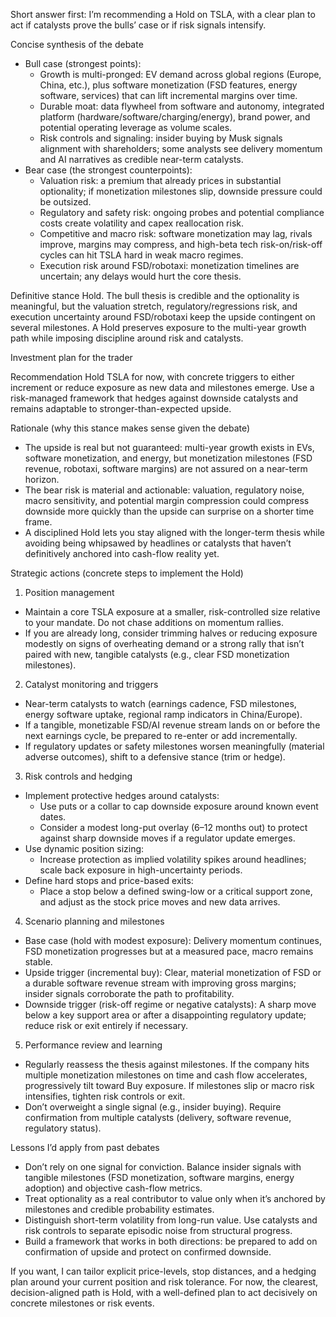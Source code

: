 Short answer first: I’m recommending a Hold on TSLA, with a clear plan to act if catalysts prove the bulls’ case or if risk signals intensify.

Concise synthesis of the debate
- Bull case (strongest points):
  - Growth is multi-pronged: EV demand across global regions (Europe, China, etc.), plus software monetization (FSD features, energy software, services) that can lift incremental margins over time.
  - Durable moat: data flywheel from software and autonomy, integrated platform (hardware/software/charging/energy), brand power, and potential operating leverage as volume scales.
  - Risk controls and signaling: insider buying by Musk signals alignment with shareholders; some analysts see delivery momentum and AI narratives as credible near-term catalysts.
- Bear case (the strongest counterpoints):
  - Valuation risk: a premium that already prices in substantial optionality; if monetization milestones slip, downside pressure could be outsized.
  - Regulatory and safety risk: ongoing probes and potential compliance costs create volatility and capex reallocation risk.
  - Competitive and macro risk: software monetization may lag, rivals improve, margins may compress, and high-beta tech risk-on/risk-off cycles can hit TSLA hard in weak macro regimes.
  - Execution risk around FSD/robotaxi: monetization timelines are uncertain; any delays would hurt the core thesis.

Definitive stance
Hold. The bull thesis is credible and the optionality is meaningful, but the valuation stretch, regulatory/regressions risk, and execution uncertainty around FSD/robotaxi keep the upside contingent on several milestones. A Hold preserves exposure to the multi-year growth path while imposing discipline around risk and catalysts.

Investment plan for the trader

Recommendation
Hold TSLA for now, with concrete triggers to either increment or reduce exposure as new data and milestones emerge. Use a risk-managed framework that hedges against downside catalysts and remains adaptable to stronger-than-expected upside.

Rationale (why this stance makes sense given the debate)
- The upside is real but not guaranteed: multi-year growth exists in EVs, software monetization, and energy, but monetization milestones (FSD revenue, robotaxi, software margins) are not assured on a near-term horizon.
- The bear risk is material and actionable: valuation, regulatory noise, macro sensitivity, and potential margin compression could compress downside more quickly than the upside can surprise on a shorter time frame.
- A disciplined Hold lets you stay aligned with the longer-term thesis while avoiding being whipsawed by headlines or catalysts that haven’t definitively anchored into cash-flow reality yet.

Strategic actions (concrete steps to implement the Hold)
1) Position management
- Maintain a core TSLA exposure at a smaller, risk-controlled size relative to your mandate. Do not chase additions on momentum rallies.
- If you are already long, consider trimming halves or reducing exposure modestly on signs of overheating demand or a strong rally that isn’t paired with new, tangible catalysts (e.g., clear FSD monetization milestones).

2) Catalyst monitoring and triggers
- Near-term catalysts to watch (earnings cadence, FSD milestones, energy software uptake, regional ramp indicators in China/Europe).
- If a tangible, monetizable FSD/AI revenue stream lands on or before the next earnings cycle, be prepared to re-enter or add incrementally.
- If regulatory updates or safety milestones worsen meaningfully (material adverse outcomes), shift to a defensive stance (trim or hedge).

3) Risk controls and hedging
- Implement protective hedges around catalysts:
  - Use puts or a collar to cap downside exposure around known event dates.
  - Consider a modest long-put overlay (6–12 months out) to protect against sharp downside moves if a regulator update emerges.
- Use dynamic position sizing:
  - Increase protection as implied volatility spikes around headlines; scale back exposure in high-uncertainty periods.
- Define hard stops and price-based exits:
  - Place a stop below a defined swing-low or a critical support zone, and adjust as the stock price moves and new data arrives.

4) Scenario planning and milestones
- Base case (hold with modest exposure): Delivery momentum continues, FSD monetization progresses but at a measured pace, macro remains stable.
- Upside trigger (incremental buy): Clear, material monetization of FSD or a durable software revenue stream with improving gross margins; insider signals corroborate the path to profitability.
- Downside trigger (risk-off regime or negative catalysts): A sharp move below a key support area or after a disappointing regulatory update; reduce risk or exit entirely if necessary.

5) Performance review and learning
- Regularly reassess the thesis against milestones. If the company hits multiple monetization milestones on time and cash flow accelerates, progressively tilt toward Buy exposure. If milestones slip or macro risk intensifies, tighten risk controls or exit.
- Don’t overweight a single signal (e.g., insider buying). Require confirmation from multiple catalysts (delivery, software revenue, regulatory status).

Lessons I’d apply from past debates
- Don’t rely on one signal for conviction. Balance insider signals with tangible milestones (FSD monetization, software margins, energy adoption) and objective cash-flow metrics.
- Treat optionality as a real contributor to value only when it’s anchored by milestones and credible probability estimates.
- Distinguish short-term volatility from long-run value. Use catalysts and risk controls to separate episodic noise from structural progress.
- Build a framework that works in both directions: be prepared to add on confirmation of upside and protect on confirmed downside.

If you want, I can tailor explicit price-levels, stop distances, and a hedging plan around your current position and risk tolerance. For now, the clearest, decision-aligned path is Hold, with a well-defined plan to act decisively on concrete milestones or risk events.